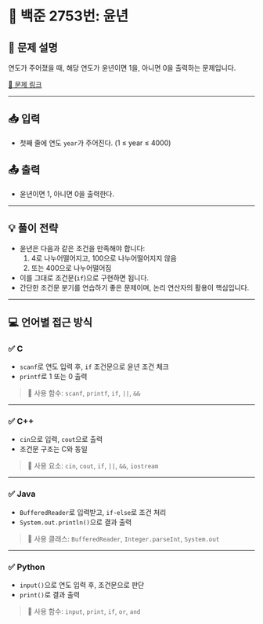 # 📘 백준 2753번: 윤년

## 📝 문제 설명
연도가 주어졌을 때, 해당 연도가 윤년이면 1을, 아니면 0을 출력하는 문제입니다.

[🔗 문제 링크](https://www.acmicpc.net/problem/2753)

---

## 📥 입력
- 첫째 줄에 연도 `year`가 주어진다. (1 ≤ year ≤ 4000)

## 📤 출력
- 윤년이면 1, 아니면 0을 출력한다.

---

## 💡 풀이 전략
- 윤년은 다음과 같은 조건을 만족해야 합니다:
  1. 4로 나누어떨어지고, 100으로 나누어떨어지지 않음
  2. 또는 400으로 나누어떨어짐
- 이를 그대로 조건문(`if`)으로 구현하면 됩니다.
- 간단한 조건문 분기를 연습하기 좋은 문제이며, 논리 연산자의 활용이 핵심입니다.

---

## 💻 언어별 접근 방식

### ✅ C
- `scanf`로 연도 입력 후, `if` 조건문으로 윤년 조건 체크
- `printf`로 1 또는 0 출력

> 📌 사용 함수: `scanf`, `printf`, `if`, `||`, `&&`

---

### ✅ C++
- `cin`으로 입력, `cout`으로 출력
- 조건문 구조는 C와 동일

> 📌 사용 요소: `cin`, `cout`, `if`, `||`, `&&`, `iostream`

---

### ✅ Java
- `BufferedReader`로 입력받고, `if-else`로 조건 처리
- `System.out.println()`으로 결과 출력

> 📌 사용 클래스: `BufferedReader`, `Integer.parseInt`, `System.out`

---

### ✅ Python
- `input()`으로 연도 입력 후, 조건문으로 판단
- `print()`로 결과 출력

> 📌 사용 함수: `input`, `print`, `if`, `or`, `and`
